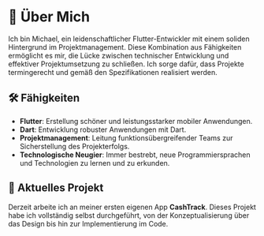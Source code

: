 
# 👋 Über Mich

Ich bin Michael, ein leidenschaftlicher Flutter-Entwickler mit einem soliden Hintergrund im Projektmanagement. Diese Kombination aus Fähigkeiten ermöglicht es mir, die Lücke zwischen technischer Entwicklung und effektiver Projektumsetzung zu schließen. Ich sorge dafür, dass Projekte termingerecht und gemäß den Spezifikationen realisiert werden.

## 🛠️ Fähigkeiten
- **Flutter**: Erstellung schöner und leistungsstarker mobiler Anwendungen.
- **Dart**: Entwicklung robuster Anwendungen mit Dart.
- **Projektmanagement**: Leitung funktionsübergreifender Teams zur Sicherstellung des Projekterfolgs.
- **Technologische Neugier**: Immer bestrebt, neue Programmiersprachen und Technologien zu lernen und zu erkunden.

## 🌟 Aktuelles Projekt
Derzeit arbeite ich an meiner ersten eigenen App **CashTrack**. Dieses Projekt habe ich vollständig selbst durchgeführt, von der Konzeptualisierung über das Design bis hin zur Implementierung im Code.
